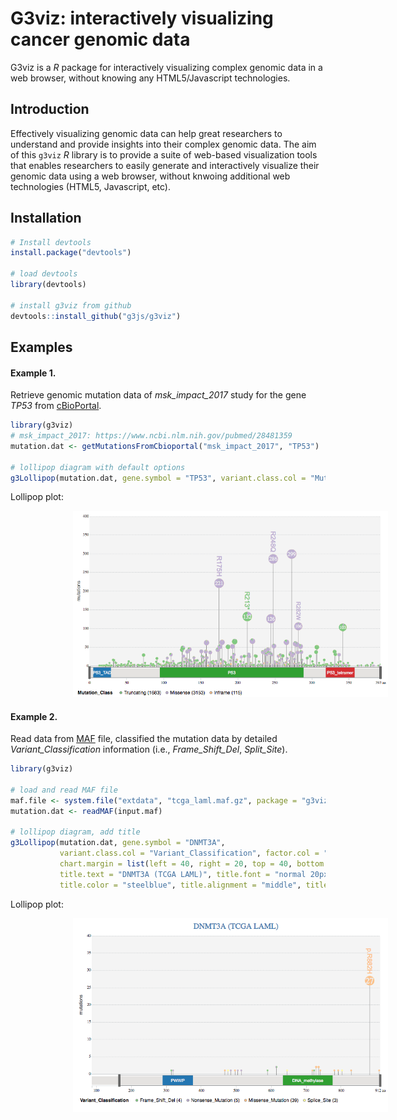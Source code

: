 # G3viz: interactively visualizing cancer genomic data

G3viz is a _R_ package for interactively visualizing complex genomic data in a web browser, without knowing any HTML5/Javascript technologies. 

## Introduction

Effectively visualizing genomic data can help great researchers to understand and provide insights into their complex genomic data.  The aim of this `g3viz` _R_ library is to provide a suite of web-based visualization tools that enables researchers to easily generate and interactively visualize their genomic data using a web browser, without knwoing additional web technologies (HTML5, Javascript, etc).

## Installation
```r
# Install devtools
install.package("devtools")

# load devtools
library(devtools)

# install g3viz from github
devtools::install_github("g3js/g3viz")

```

## Examples

#### Example 1.

Retrieve genomic mutation data of _msk\_impact\_2017_ study for the gene _TP53_ from [cBioPortal](http://www.cbioportal.org/).

```r
library(g3viz)
# msk_impact_2017: https://www.ncbi.nlm.nih.gov/pubmed/28481359
mutation.dat <- getMutationsFromCbioportal("msk_impact_2017", "TP53")

# lollipop diagram with default options
g3Lollipop(mutation.dat, gene.symbol = "TP53", variant.class.col = "Mutation_Type")
```
Lollipop plot:

<img src="./inst/demo/MSK_IMPACT_2017_TP53.png" width="700px" style="padding-left:100px">


#### Example 2.

Read data from [MAF](https://docs.gdc.cancer.gov/Data/File_Formats/MAF_Format/) file, classified the mutation data by detailed _Variant\_Classification_ information (i.e., _Frame\_Shift\_Del_, _Split\_Site_). 

```r
library(g3viz)

# load and read MAF file
maf.file <- system.file("extdata", "tcga_laml.maf.gz", package = "g3viz")
mutation.dat <- readMAF(input.maf)

# lollipop diagram, add title
g3Lollipop(mutation.dat, gene.symbol = "DNMT3A", 
           variant.class.col = "Variant_Classification", factor.col = "Variant_Classification",
           chart.margin = list(left = 40, right = 20, top = 40, bottom = 25),
           title.text = "DNMT3A (TCGA LAML)", title.font = "normal 20px Sans",
           title.color = "steelblue", title.alignment = "middle", title.dy = "0.1em")
```
Lollipop plot:

<img src="./inst/demo/DNMT3A_TCGA_LAML.png" width="700px" style="padding-left:100px">

